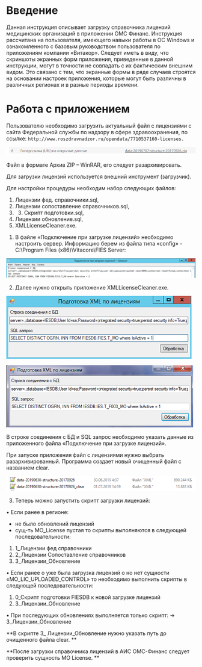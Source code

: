 <!-- TITLE: Загрузка справочника лицензий -->
<!-- SUBTITLE: Рабочая инструкция пользователя -->

# Введение
Данная инструкция описывает загрузку справочника лицензий медицинских организаций в приложении ОМС Финанс.
Инструкция рассчитана на пользователя, имеющего навыки работы в ОС Windows и ознакомленного с базовым руководством пользователя по приложениям компании «Витакор».
Следует иметь в виду, что скриншоты экранных форм приложения, приведенные в данной инструкции, могут в точности не совпадать с их фактическим внешним видом. Это связано с тем, что экранные формы в ряде случаев строятся на основании настроек приложения, которые могут быть различны в различных регионах и в разные периоды времени.

# Работа с приложением

Пользователю необходимо загрузить актуальный файл с лицензиями с сайта Федеральной службы по надзору в сфере здравоохранения, по ссылке:  ```http://www.roszdravnadzor.ru/opendata/7710537160-licenses.``` 

![191919](/uploads/0000001/191919.png "191919")

Файл в формате Архив ZIP – WinRAR, его следует разархивировать.  

Для загрузки лицензий используется внешний инструмент (загрузчик).

Для настройки процедуры необходим набор следующих файлов:
1.	Лицензии фед. справочники.sql,
2.	Лицензии сопоставление справочников.sql,
3.	3.	Скрипт подготовки.sql, 
4.	Лицензии обновление.sql,
5.	XMLLicenseCleaner.exe.

1)	В файле «Подключение при загрузке лицензий» необходимо настроить сервер. Информацию берем из файла типа «config» -  C:\Program Files (x86)\Vitacore\FIES Server:

![121212121212](/uploads/0000000/121212121212.png "121212121212")

2)	Далее нужно открыть приложение XMLLicenseCleaner.exe. 

![131313131313](/uploads/0000000/131313131313.png "131313131313")

![](/uploads/002-2/-.png "")

В строке соединения с БД  и SQL запрос необходимо указать данные из приложенного файла «Подключение при загрузке лицензий». 

При запуске приложения файл с лицензиями нужно выбрать разархивированный. Программа создает новый очищенный файл с названием clear.

![14141141414](/uploads/0000000/14141141414.png "14141141414")

3)	Теперь можно запустить скрипт загрузки лицензий:

•	Если ранее в регионе:
-	не было обновлений лицензий
-	сущ-ть MO_License пустая
то скрипты выполняются в следующей последовательности:
1)	1_Лицензии фед справочники
2)	2_Лицензии Сопоставление справочников
3)	3_Лицензии_Обновление

•	Если ранее 
o	уже была загрузка лицензий
o	но нет сущности «MO_LIC_UPLOADED_CONTROL»
то необходимо выполнить скрипты в следующей последовательности:
1)	0_Скрипт подготовки FIESDB к новой загрузке лицензий
2)	3_Лицензии_Обновление

•	При последующих обновлениях выполняется только скрипт:
→ 3_Лицензии_Обновление

**В скрипте 3_ Лицензии_Обновление нужно указать путь до очищенного файла clear. **

**После загрузки справочника лицензий в АИС ОМС-Финанс следует проверить сущность MO License. **

